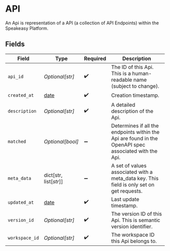 # API

An Api is representation of a API (a collection of API Endpoints) within the Speakeasy Platform.


## Fields

| Field                                                                                                 | Type                                                                                                  | Required                                                                                              | Description                                                                                           |
| ----------------------------------------------------------------------------------------------------- | ----------------------------------------------------------------------------------------------------- | ----------------------------------------------------------------------------------------------------- | ----------------------------------------------------------------------------------------------------- |
| `api_id`                                                                                              | *Optional[str]*                                                                                       | :heavy_check_mark:                                                                                    | The ID of this Api. This is a human-readable name (subject to change).                                |
| `created_at`                                                                                          | [date](https://docs.python.org/3/library/datetime.html#date-objects)                                  | :heavy_check_mark:                                                                                    | Creation timestamp.                                                                                   |
| `description`                                                                                         | *Optional[str]*                                                                                       | :heavy_check_mark:                                                                                    | A detailed description of the Api.                                                                    |
| `matched`                                                                                             | *Optional[bool]*                                                                                      | :heavy_minus_sign:                                                                                    | Determines if all the endpoints within the Api are found in the OpenAPI spec associated with the Api. |
| `meta_data`                                                                                           | dict[str, list[*str*]]                                                                                | :heavy_minus_sign:                                                                                    | A set of values associated with a meta_data key. This field is only set on get requests.              |
| `updated_at`                                                                                          | [date](https://docs.python.org/3/library/datetime.html#date-objects)                                  | :heavy_check_mark:                                                                                    | Last update timestamp.                                                                                |
| `version_id`                                                                                          | *Optional[str]*                                                                                       | :heavy_check_mark:                                                                                    | The version ID of this Api. This is semantic version identifier.                                      |
| `workspace_id`                                                                                        | *Optional[str]*                                                                                       | :heavy_check_mark:                                                                                    | The workspace ID this Api belongs to.                                                                 |